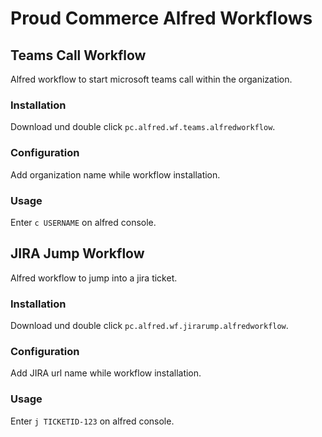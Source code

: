 # Proud Commerce Alfred Workflows

## Teams Call Workflow

Alfred workflow to start microsoft teams call within the organization.

### Installation

Download und double click `pc.alfred.wf.teams.alfredworkflow`.

### Configuration

Add organization name while workflow installation.

### Usage

Enter `c USERNAME` on alfred console.


## JIRA Jump Workflow

Alfred workflow to jump into a jira ticket.

### Installation

Download und double click `pc.alfred.wf.jirarump.alfredworkflow`.

### Configuration

Add JIRA url name while workflow installation.

### Usage

Enter `j TICKETID-123` on alfred console.

